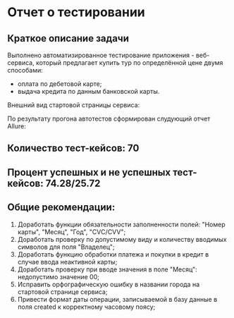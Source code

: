 # Отчет о тестировании

## Краткое описание задачи

Выполнено автоматизированное тестирование приложения - веб-сервиса, который предлагает купить тур по определённой цене
двумя способами:

- оплата по дебетовой карте;
- выдача кредита по данным банковской карты.

Внешний вид стартовой страницы сервиса:

По результату прогона автотестов сформирован слудующий отчет Allure:


## Количество тест-кейсов: 70

## Процент успешных и не успешных тест-кейсов: 74.28/25.72

## Общие рекомендации:

1. Доработать функции обязательности заполненности полей: "Номер карты", "Месяц", "Год", "CVС/CVV";
2. Доработать проверку по допустимому виду и количеству вводимых символов для поля "Владелец";
3. Доработать функцию обработки платежа и покупки в кредит в случае ввода неактивной карты;
4. Доработать проверку при вводе значения в поле "Месяц": недопустимо значение 00;
5. Исправить орфографическую ошибку в названии города на стартовой странице сервиса;
6. Привести формат даты операции, записываемой в базу данные в поля created к корректному часовому поясу;